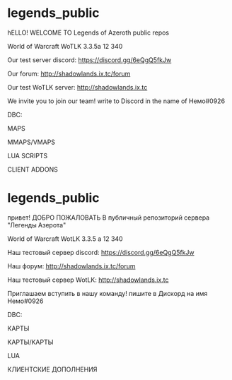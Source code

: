 # legends_public
hELLO! WELCOME TO Legends of Azeroth public repos

World of Warcraft WoTLK 3.3.5a 12 340


Our test server discord: https://discord.gg/6eQgQ5fkJw

Our forum: http://shadowlands.ix.tc/forum

Our test WoTLK server: http://shadowlands.ix.tc


We invite you to join our team! write to Discord in the name of Немо#0926

DBC:

MAPS

MMAPS/VMAPS

LUA SCRIPTS

CLIENT ADDONS


# legends_public

привет! ДОБРО ПОЖАЛОВАТЬ В публичный репозиторий сервера "Легенды Азерота"

World of Warcraft WotLK 3.3.5 a 12 340

Наш тестовый сервер discord: https://discord.gg/6eQgQ5fkJw

Наш форум: http://shadowlands.ix.tc/forum

Наш тестовый сервер WotLK: http://shadowlands.ix.tc

Приглашаем вступить в нашу команду! пишите в Дискорд на имя Немо#0926

DBC:

КАРТЫ

КАРТЫ/КАРТЫ

LUA

КЛИЕНТСКИЕ ДОПОЛНЕНИЯ
